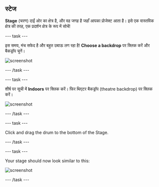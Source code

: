 ## स्टेज

**Stage** (चरण) दाईं ओर का क्षेत्र है, और वह जगह है जहाँ आपका प्रोजेक्ट आता है। इसे एक वास्तविक क्षेत्र की तरह, एक प्रदर्शन क्षेत्र के रूप में सोचें!

\--- task \---

इस समय, मंच सफेद है और बहुत उबाऊ लग रहा है! **Choose a backdrop** पर क्लिक करें और बैकड्रॉप चुनें।

![screenshot](images/band-stage-choose.png)

\--- /task \---

\--- task \---

शीर्ष पर सूची में **Indoors** पर क्लिक करें। फिर थिएटर बैकड्रॉप (theatre backdrop) पर क्लिक करें।

![screenshot](images/band-backdrop.png)

\--- /task \---

\--- task \---

Click and drag the drum to the bottom of the Stage.

\--- /task \---

\--- task \---

Your stage should now look similar to this:

![screenshot](images/band-stage.png)

\--- /task \---